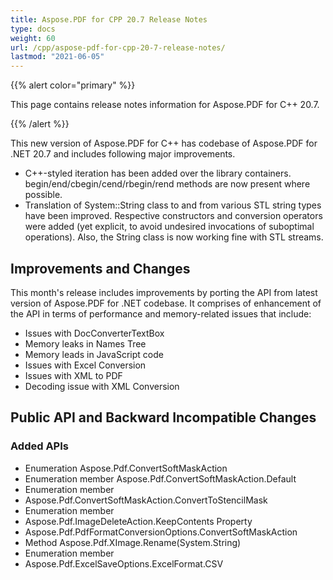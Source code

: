 ```yaml
---
title: Aspose.PDF for CPP 20.7 Release Notes
type: docs
weight: 60
url: /cpp/aspose-pdf-for-cpp-20-7-release-notes/
lastmod: "2021-06-05"
---
```


{{% alert color="primary" %}}

This page contains release notes information for Aspose.PDF for C++ 20.7.

{{% /alert %}}

This new version of Aspose.PDF for C++ has codebase of Aspose.PDF for .NET 20.7 and includes following major improvements.

 * C++-styled iteration has been added over the library containers. begin/end/cbegin/cend/rbegin/rend methods are now present where possible.
 * Translation of System::String class to and from various STL string types have been improved. Respective constructors and conversion operators were added (yet explicit, to avoid undesired invocations of suboptimal operations). Also, the String class is now working fine with STL streams.

## **Improvements and Changes**
This month's release includes improvements by porting the API from latest version of Aspose.PDF for .NET codebase. It comprises of enhancement of the API in terms of performance and memory-related issues that include:
* Issues with DocConverterTextBox
* Memory leaks in Names Tree
* Memory leads in JavaScript code
* Issues with Excel Conversion
* Issues with XML to PDF
* Decoding issue with XML Conversion

 ## Public API and Backward Incompatible Changes
 ### Added APIs

* Enumeration Aspose.Pdf.ConvertSoftMaskAction
* Enumeration member Aspose.Pdf.ConvertSoftMaskAction.Default
* Enumeration member    
* Aspose.Pdf.ConvertSoftMaskAction.ConvertToStencilMask
* Enumeration member
* Aspose.Pdf.ImageDeleteAction.KeepContents Property
* Aspose.Pdf.PdfFormatConversionOptions.ConvertSoftMaskAction
* Method Aspose.Pdf.XImage.Rename(System.String)
* Enumeration member
* Aspose.Pdf.ExcelSaveOptions.ExcelFormat.CSV

